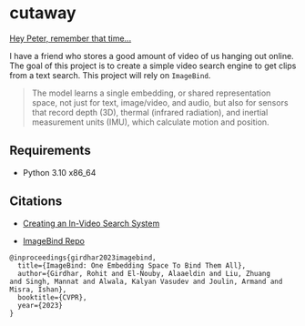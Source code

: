 # cutaway
[Hey Peter, remember that time...](https://tvtropes.org/pmwiki/pmwiki.php/CutawayGag/FamilyGuy)

I have a friend who stores a good amount of video of us hanging out online. The goal of this project is to create a simple video search engine to get clips from a text search. This project will rely on `ImageBind`.
> The model learns a single embedding, or shared representation space, not just for text, image/video, and audio, but also for sensors that record depth (3D), thermal (infrared radiation), and inertial measurement units (IMU), which calculate motion and position.

## Requirements
- Python 3.10 x86_64


## Citations
- [Creating an In-Video Search System](https://suyashthakurblog.hashnode.dev/creating-an-in-video-search-system)

- [ImageBind Repo](https://github.com/facebookresearch/ImageBind)
```
@inproceedings{girdhar2023imagebind,
  title={ImageBind: One Embedding Space To Bind Them All},
  author={Girdhar, Rohit and El-Nouby, Alaaeldin and Liu, Zhuang
and Singh, Mannat and Alwala, Kalyan Vasudev and Joulin, Armand and Misra, Ishan},
  booktitle={CVPR},
  year={2023}
}
```
